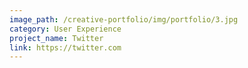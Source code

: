 ```yaml
---
image_path: /creative-portfolio/img/portfolio/3.jpg
category: User Experience
project_name: Twitter
link: https://twitter.com
---
```

